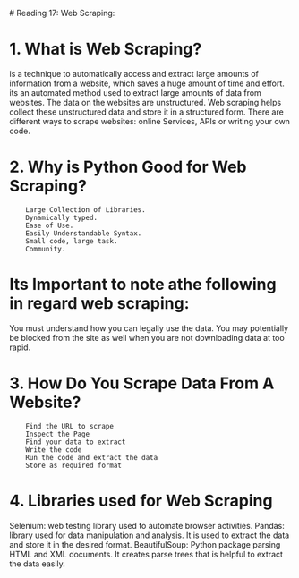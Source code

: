 # Reading 17: Web Scraping:

# 1. What is Web Scraping?
 is a technique to automatically access and extract large amounts of information from a website, which saves a huge amount of time and effort. its an automated method used to extract large amounts of data from websites. The data on the websites are unstructured. Web scraping helps collect these unstructured data and store it in a structured form. There are different ways to scrape websites: online Services, APIs or writing your own code.

# 2. Why is Python Good for Web Scraping?

        Large Collection of Libraries.
        Dynamically typed.
        Ease of Use.
        Easily Understandable Syntax.
        Small code, large task.
        Community.

# Its Important to note athe following in regard web scraping:
You must understand how you can legally use the data. 
You may potentially be blocked from the site as well when you are not downloading data at too rapid.

# 3. How Do You Scrape Data From A Website?
   
        Find the URL to scrape 
        Inspect the Page
        Find your data to extract 
        Write the code 
        Run the code and extract the data 
        Store as required format

# 4. Libraries used for Web Scraping
Selenium: web testing library used to automate browser activities.
Pandas: library used for data manipulation and analysis. It is used to extract the data and store it in the desired format.
BeautifulSoup: Python package parsing HTML and XML documents. It creates parse trees that is helpful to extract the data easily.






 